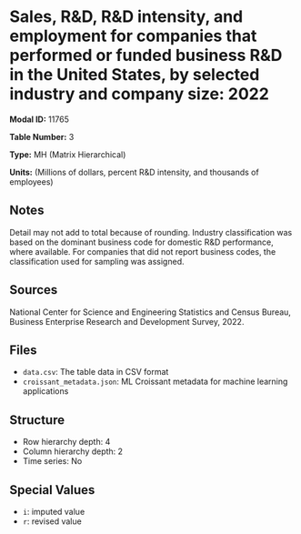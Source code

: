 # Sales, R&D, R&D intensity, and employment for companies that performed or funded business R&D in the United States, by selected industry and company size: 2022

**Modal ID:** 11765

**Table Number:** 3

**Type:** MH (Matrix Hierarchical)

**Units:** (Millions of dollars, percent R&D intensity, and thousands of employees)

## Notes

Detail may not add to total because of rounding. Industry classification was based on the dominant business code for domestic R&D performance, where available. For companies that did not report business codes, the classification used for sampling was assigned.

## Sources

National Center for Science and Engineering Statistics and Census Bureau, Business Enterprise Research and Development Survey, 2022.

## Files

- `data.csv`: The table data in CSV format
- `croissant_metadata.json`: ML Croissant metadata for machine learning applications

## Structure

- Row hierarchy depth: 4
- Column hierarchy depth: 2
- Time series: No

## Special Values

- `i`: imputed value
- `r`: revised value
